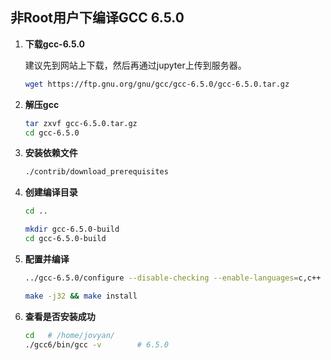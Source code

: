 ## 非Root用户下编译GCC 6.5.0

1. **下载gcc-6.5.0**

   建议先到网站上下载，然后再通过jupyter上传到服务器。

   ```bash
   wget https://ftp.gnu.org/gnu/gcc/gcc-6.5.0/gcc-6.5.0.tar.gz
   ```

2. **解压gcc**

   ```bash
   tar zxvf gcc-6.5.0.tar.gz
   cd gcc-6.5.0
   ```

3. **安装依赖文件**

   ```bash
   ./contrib/download_prerequisites
   ```

4. **创建编译目录**

   ```bash
   cd ..
   
   mkdir gcc-6.5.0-build
   cd gcc-6.5.0-build
   ```

5. **配置并编译**

   ```bash
   ../gcc-6.5.0/configure --disable-checking --enable-languages=c,c++ --disable-multilib --prefix=/home/jovyan/gcc6 --enable-threads=posix
   
   make -j32 && make install
   ```

6. **查看是否安装成功**

   ```bash
   cd	# /home/jovyan/
   ./gcc6/bin/gcc -v		# 6.5.0
   ```